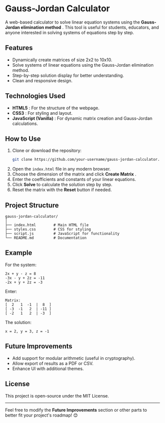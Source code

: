
# Gauss-Jordan Calculator

A web-based calculator to solve linear equation systems using the  **Gauss-Jordan elimination method** . This tool is useful for students, educators, and anyone interested in solving systems of equations step by step.

## Features

* Dynamically create matrices of size 2x2 to 10x10.
* Solve systems of linear equations using the Gauss-Jordan elimination method.
* Step-by-step solution display for better understanding.
* Clean and responsive design.

## Technologies Used

* **HTML5** : For the structure of the webpage.
* **CSS3** : For styling and layout.
* **JavaScript (Vanilla)** : For dynamic matrix creation and Gauss-Jordan calculations.

## How to Use

1. Clone or download the repository:
   ```bash
   git clone https://github.com/your-username/gauss-jordan-calculator.git
   ```
2. Open the `index.html` file in any modern browser.
3. Choose the dimension of the matrix and click  **Create Matrix** .
4. Enter the coefficients and constants of your linear equations.
5. Click **Solve** to calculate the solution step by step.
6. Reset the matrix with the **Reset** button if needed.

## Project Structure

```
gauss-jordan-calculator/
│
├── index.html        # Main HTML file
├── styles.css        # CSS for styling
├── script.js         # JavaScript for functionality
└── README.md         # Documentation
```

## Example

For the system:

```
2x + y - z = 8
-3x - y + 2z = -11
-2x + y + 2z = -3
```

Enter:

```
Matrix:
[  2   1  -1  |  8  ]
[ -3  -1   2  | -11 ]
[ -2   1   2  | -3  ]
```

The solution:

```
x = 2, y = 3, z = -1
```

## Future Improvements

* Add support for modular arithmetic (useful in cryptography).
* Allow export of results as a PDF or CSV.
* Enhance UI with additional themes.

## License

This project is open-source under the MIT License.

---

Feel free to modify the **Future Improvements** section or other parts to better fit your project's roadmap! 😊
